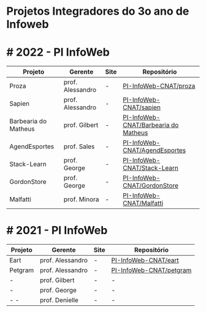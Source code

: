 # Projetos Integradores do 3o ano de Infoweb

# # 2022 - PI InfoWeb



| Projeto | Gerente | Site | Repositório |
| ------- | ------- | ---- | ----------- |
| Proza                | prof. Alessandro | - | [PI-InfoWeb-CNAT/proza](https://github.com/PI-InfoWeb-CNAT/proza) |
| Sapien               | prof. Alessandro | - | [PI-InfoWeb-CNAT/sapien](https://github.com/PI-InfoWeb-CNAT/sapien) |
| Barbearia do Matheus | prof. Gilbert    | - | [PI-InfoWeb-CNAT/Barbearia do Matheus](https://github.com/PI-InfoWeb-CNAT/agendamento_barbearia) |
| AgendEsportes        | prof. Sales      | - | [PI-InfoWeb-CNAT/AgendEsportes](https://github.com/PI-InfoWeb-CNAT/agendamento_codesp) |
| Stack-Learn          | prof. George     | - | [PI-InfoWeb-CNAT/Stack-Learn](https://github.com/PI-InfoWeb-CNAT/Stack-Learn) |
| GordonStore          | prof. George     | - | [PI-InfoWeb-CNAT/GordonStore](https://github.com/PI-InfoWeb-CNAT/GordonStore) |
| Malfatti             | prof. Minora     | - | [PI-InfoWeb-CNAT/Malfatti](https://github.com/PI-InfoWeb-CNAT/Malfatti) |


# # 2021 - PI InfoWeb



| Projeto | Gerente | Site | Repositório |
| ------- | ------- | ---- | ----------- |
| Eart | prof. Alessandro | - | <a href="https://github.com/PI-InfoWeb-CNAT/eart">PI-InfoWeb-CNAT/eart</a> |
| Petgram | prof. Alessandro | - | <a href="https://github.com/PI-InfoWeb-CNAT/petgram">PI-InfoWeb-CNAT/petgram</a> |
| -  | prof. Gilbert | - | - |
| - | prof. George | - | - |
| - - | prof. Denielle | - | -|
